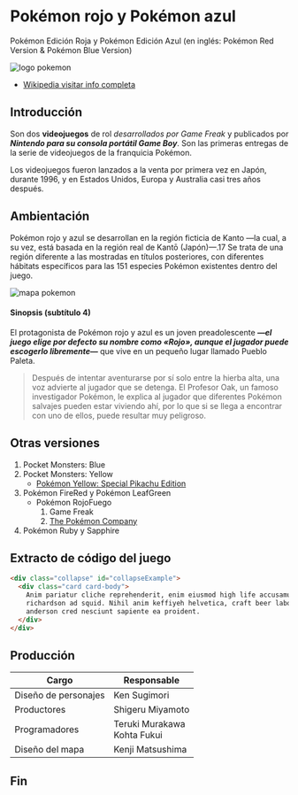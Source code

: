 # Pokémon rojo y Pokémon azul
Pokémon Edición Roja y Pokémon Edición Azul (en inglés: Pokémon Red Version & Pokémon Blue Version)

![logo pokemon](https://camo.githubusercontent.com/b1c4757f226105c99b3b75eb988f4cfe470dc7eea206056c3a3bac77a8da75c5/68747470733a2f2f75706c6f61642e77696b696d656469612e6f72672f77696b6970656469612f636f6d6d6f6e732f7468756d622f392f39382f496e7465726e6174696f6e616c5f506f6b2543332541396d6f6e5f6c6f676f2e7376672f34393070782d496e7465726e6174696f6e616c5f506f6b2543332541396d6f6e5f6c6f676f2e7376672e706e67)

- [Wikipedia visitar info completa](https://es.wikipedia.org/wiki/)

## Introducción
Son dos **videojuegos** de rol *desarrollados por Game Freak* y publicados por ***Nintendo para su consola portátil Game Boy***. Son las primeras entregas de la serie de videojuegos de la franquicia Pokémon. 

Los videojuegos fueron lanzados a la venta por primera vez en Japón, durante 1996, y en Estados Unidos, Europa y Australia casi tres años después.

## Ambientación
Pokémon rojo y azul se desarrollan en la región ficticia de Kanto —la cual, a su vez, está basada en la región real de Kantō (Japón)—.17​ Se trata de una región diferente a las mostradas en títulos posteriores, con diferentes hábitats específicos para las 151 especies Pokémon existentes dentro del juego. 

![mapa pokemon](https://camo.githubusercontent.com/9cede76a8ceaf223b08e1efbebc3e1c0f6e3101e6b45110e5ff321691c82225a/68747470733a2f2f75706c6f61642e77696b696d656469612e6f72672f77696b6970656469612f636f6d6d6f6e732f7468756d622f622f62352f4a6170616e5f4b616e746f5f526567696f6e5f6c617267652e706e672f34303070782d4a6170616e5f4b616e746f5f526567696f6e5f6c617267652e706e67)

#### Sinopsis (subtítulo 4)
El protagonista de Pokémon rojo y azul es un joven preadolescente ***—el juego elige por defecto su nombre como «Rojo», aunque el jugador puede escogerlo libremente—*** que vive en un pequeño lugar llamado Pueblo Paleta.

> ​Después de intentar aventurarse por sí solo entre la hierba alta, una voz advierte al jugador que se detenga. 
> El Profesor Oak, un famoso investigador Pokémon, le explica al jugador que diferentes Pokémon salvajes pueden estar viviendo ahí, por lo que si se llega a encontrar con uno de ellos, puede resultar muy peligroso.

## Otras versiones
1. Pocket Monsters: Blue
2. Pocket Monsters: Yellow
    - [Pokémon Yellow: Special Pikachu Edition](https://es.wikipedia.org/wiki/Pok%C3%A9mon_Yellow)
3. Pokémon FireRed y Pokémon LeafGreen
    - Pokémon RojoFuego
        1. Game Freak
        2. [The Pokémon Company](https://es.wikipedia.org/wiki/The_Pok%C3%A9mon_Company)
4. Pokémon Ruby y Sapphire

## Extracto de código del juego
```html
<div class="collapse" id="collapseExample">
  <div class="card card-body">
    Anim pariatur cliche reprehenderit, enim eiusmod high life accusamus terry
    richardson ad squid. Nihil anim keffiyeh helvetica, craft beer labore wes
    anderson cred nesciunt sapiente ea proident.
  </div>
</div>
```

## Producción

Cargo | Responsable
------------ | -------------
Diseño de personajes | Ken Sugimori
Productores | Shigeru Miyamoto
Programadores | Teruki Murakawa <br> Kohta Fukui
Diseño del mapa | Kenji Matsushima

## Fin

